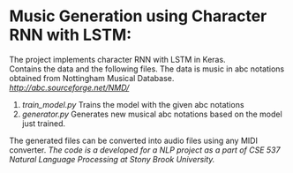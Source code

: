 # Music Generation using Character RNN with LSTM:
The project implements character RNN with LSTM in Keras.  
Contains the data and the following files. The data is music in abc notations obtained from Nottingham Musical Database.
*http://abc.sourceforge.net/NMD/* <br>

1. *train_model.py* Trains the model with the given abc notations <br>
2. *generator.py* Generates new musical abc notations based on the model just trained.  

The generated files can be converted into audio files using any MIDI converter. 
*The code is a developed for a NLP project as a part of CSE 537 Natural Language Processing at Stony Brook University.*